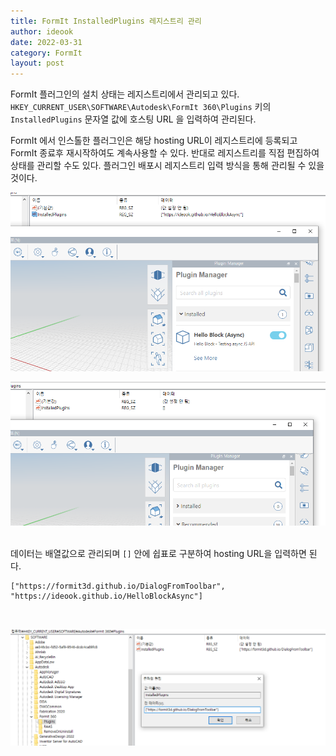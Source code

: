 ```yaml
---
title: FormIt InstalledPlugins 레지스트리 관리
author: ideook
date: 2022-03-31
category: FormIt
layout: post
---
```


FormIt 플러그인의 설치 상태는 레지스트리에서 관리되고 있다. `HKEY_CURRENT_USER\SOFTWARE\Autodesk\FormIt 360\Plugins` 키의 `InstalledPlugins` 문자열 값에 호스팅 URL 을 입력하여 관리된다.
<br>

FormIt 에서 인스톨한 플러그인은 해당 hosting URL이 레지스트리에 등록되고 FormIt 종료후 재시작하여도 계속사용할 수 있다. 반대로 레지스트리를 직접 편집하여 상태를 관리할 수도 있다. 플러그인 배포시 레지스트리 입력 방식을 통해 관리될 수 있을 것이다.
<br>

![](images/20220331-113805.png)
<br>

![](images/20220331-113824.png)
<br>
<br>

데이터는 배열값으로 관리되며 `[]` 안에 쉽표로 구분하여 hosting URL을 입력하면 된다. 

```
["https://formit3d.github.io/DialogFromToolbar", "https://ideook.github.io/HelloBlockAsync"]
```
<br>

![](images/20220331-112050.png)